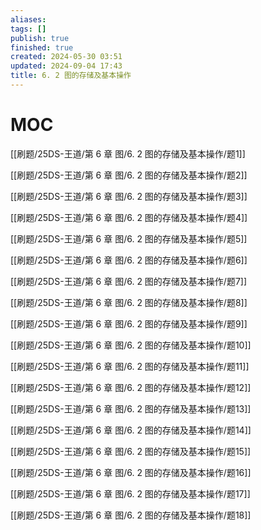 ```yaml
---
aliases: 
tags: []
publish: true
finished: true
created: 2024-05-30 03:51
updated: 2024-09-04 17:43
title: 6. 2 图的存储及基本操作
---
```

# MOC

[[刷题/25DS-王道/第 6 章 图/6. 2 图的存储及基本操作/题1]]

[[刷题/25DS-王道/第 6 章 图/6. 2 图的存储及基本操作/题2]]

[[刷题/25DS-王道/第 6 章 图/6. 2 图的存储及基本操作/题3]]

[[刷题/25DS-王道/第 6 章 图/6. 2 图的存储及基本操作/题4]]

[[刷题/25DS-王道/第 6 章 图/6. 2 图的存储及基本操作/题5]]

[[刷题/25DS-王道/第 6 章 图/6. 2 图的存储及基本操作/题6]]

[[刷题/25DS-王道/第 6 章 图/6. 2 图的存储及基本操作/题7]]

[[刷题/25DS-王道/第 6 章 图/6. 2 图的存储及基本操作/题8]]

[[刷题/25DS-王道/第 6 章 图/6. 2 图的存储及基本操作/题9]]

[[刷题/25DS-王道/第 6 章 图/6. 2 图的存储及基本操作/题10]]

[[刷题/25DS-王道/第 6 章 图/6. 2 图的存储及基本操作/题11]]

[[刷题/25DS-王道/第 6 章 图/6. 2 图的存储及基本操作/题12]]

[[刷题/25DS-王道/第 6 章 图/6. 2 图的存储及基本操作/题13]]

[[刷题/25DS-王道/第 6 章 图/6. 2 图的存储及基本操作/题14]]

[[刷题/25DS-王道/第 6 章 图/6. 2 图的存储及基本操作/题15]]

[[刷题/25DS-王道/第 6 章 图/6. 2 图的存储及基本操作/题16]]

[[刷题/25DS-王道/第 6 章 图/6. 2 图的存储及基本操作/题17]]

[[刷题/25DS-王道/第 6 章 图/6. 2 图的存储及基本操作/题18]]

